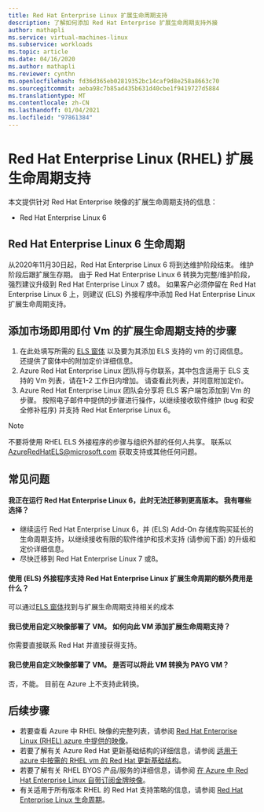 ```yaml
---
title: Red Hat Enterprise Linux 扩展生命周期支持
description: 了解如何添加 Red Hat Enterprise 扩展生命周期支持外接
author: mathapli
ms.service: virtual-machines-linux
ms.subservice: workloads
ms.topic: article
ms.date: 04/16/2020
ms.author: mathapli
ms.reviewer: cynthn
ms.openlocfilehash: fd36d365eb02819352bc14caf9d8e258a8663c70
ms.sourcegitcommit: aeba98c7b85ad435b631d40cbe1f9419727d5884
ms.translationtype: MT
ms.contentlocale: zh-CN
ms.lasthandoff: 01/04/2021
ms.locfileid: "97861384"
---
```

# <a name="red-hat-enterprise-linux-rhel-extended-lifecycle-support"></a>Red Hat Enterprise Linux (RHEL) 扩展生命周期支持
本文提供针对 Red Hat Enterprise 映像的扩展生命周期支持的信息：
* Red Hat Enterprise Linux 6  

## <a name="red-hat-enterprise-linux-6-lifecycle"></a>Red Hat Enterprise Linux 6 生命周期
从2020年11月30日起，Red Hat Enterprise Linux 6 将到达维护阶段结束。 维护阶段后跟扩展生存期。 由于 Red Hat Enterprise Linux 6 转换为完整/维护阶段，强烈建议升级到 Red Hat Enterprise Linux 7 或8。 如果客户必须停留在 Red Hat Enterprise Linux 6 上，则建议 (ELS) 外接程序中添加 Red Hat Enterprise Linux 扩展生命周期支持。

## <a name="steps-to-add-extended-lifecycle-support-on-marketplace-pay-as-you-go-vms"></a>添加市场即用即付 Vm 的扩展生命周期支持的步骤
1. 在此处填写所需的 [ELS 窗体](https://aka.ms/els-form) 以及要为其添加 ELS 支持的 vm 的订阅信息。 还提供了窗体中的附加定价详细信息。
1. Azure Red Hat Enterprise Linux 团队将与你联系，其中包含适用于 ELS 支持的 Vm 列表，请在1-2 工作日内增加。 请查看此列表，并同意附加定价。
1. Azure Red Hat Enterprise Linux 团队会分享将 ELS 客户端包添加到 Vm 的步骤。 按照电子邮件中提供的步骤进行操作，以继续接收软件维护 (bug 和安全修补程序) 并支持 Red Hat Enterprise Linux 6。

> [!Note]
> 不要将使用 RHEL ELS 外接程序的步骤与组织外部的任何人共享。 联系以 AzureRedHatELS@microsoft.com 获取支持或其他任何问题。

## <a name="frequently-asked-questions"></a>常见问题

#### <a name="im-running-red-hat-enterprise-linux-6-and-cant-migrate-to-a-later-version-at-this-time-what-options-do-i-have"></a>我正在运行 Red Hat Enterprise Linux 6，此时无法迁移到更高版本。 我有哪些选择？
* 继续运行 Red Hat Enterprise Linux 6，并 (ELS) Add-On 存储库购买延长的生命周期支持，以继续接收有限的软件维护和技术支持 (请参阅下面) 的升级和定价详细信息。
* 尽快迁移到 Red Hat Enterprise Linux 7 或8。

#### <a name="what-is-the-additional-charge-for-using-red-hat-enterprise-linux-extended-life-cycle-support-els-add-on"></a>使用 (ELS) 外接程序支持 Red Hat Enterprise Linux 扩展生命周期的额外费用是什么？
可以通过[ELS 窗体](https://aka.ms/els-form)找到与扩展生命周期支持相关的成本

#### <a name="ive-deployed-a-vm-by-using-custom-image-how-can-i-add-extended-lifecycle-support-to-this-vm"></a>我已使用自定义映像部署了 VM。 如何向此 VM 添加扩展生命周期支持？
你需要直接联系 Red Hat 并直接获得支持。

#### <a name="ive-deployed-a-vm-by-using-custom-image-can-i-convert-this-vm-to-a-payg-vm"></a>我已使用自定义映像部署了 VM。 是否可以将此 VM 转换为 PAYG VM？
否，不能。 目前在 Azure 上不支持此转换。


## <a name="next-steps"></a>后续步骤

* 若要查看 Azure 中 RHEL 映像的完整列表，请参阅 [Red Hat Enterprise Linux (RHEL) azure 中提供的映像](./redhat-imagelist.md)。
* 若要了解有关 Azure Red Hat 更新基础结构的详细信息，请参阅 [适用于 azure 中按需的 RHEL vm 的 Red Hat 更新基础结构](./redhat-rhui.md)。
* 若要了解有关 RHEL BYOS 产品/服务的详细信息，请参阅 [在 Azure 中 Red Hat Enterprise Linux 自带订阅金牌映像](./byos.md)。
* 有关适用于所有版本 RHEL 的 Red Hat 支持策略的信息，请参阅 [Red Hat Enterprise Linux 生命周期](https://access.redhat.com/support/policy/updates/errata)。